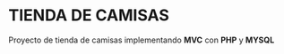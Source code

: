 <h1>TIENDA DE CAMISAS</h1>
<p>Proyecto de tienda de camisas implementando <strong>MVC</strong> con <strong>PHP</strong> y <strong>MYSQL</strong></p>